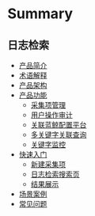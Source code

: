 # Summary

## 日志检索
* [产品简介](产品简介.md)
* [术语解释](术语解释.md)
* [产品架构](产品架构图/产品架构图.md)
* [产品功能]()
    * [采集项管理](产品功能/采集项管理.md)
    * [用户操作审计](产品功能/用户操作审计.md)
    * [关联蓝鲸配置平台](产品功能/关联蓝鲸配置平台.md)
    * [多关键字关联查询](产品功能/多关键字关联查询.md)
    * [关键字监控](产品功能/关键字监控.md)
* [快速入门]()
    * [新建采集项](快速入门/步骤1新建采集项.md)
    * [日志检索搜索页](快速入门/步骤2日志检索搜索页.md)
    * [结果展示](快速入门/步骤3结果展示.md)
* [场景案例](场景案例.md)
* [常见问题](常见问题/FAQ.md)
